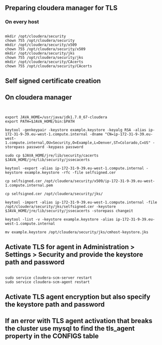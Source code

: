 ## Preparing cloudera manager for TLS
### On every host
<pre><code>
mkdir /opt/cloudera/security
chown 755 /opt/cloudera/security
mkdir /opt/cloudera/security/x509
chown 755 /opt/cloudera/security/x509
mkdir /opt/cloudera/security/jks
chown 755 /opt/cloudera/security/jks
mkdir /opt/cloudera/security/CAcerts
chown 755 /opt/cloudera/security/CAcerts
</code></pre>
## Self signed certificate creation
## On cloudera manager
<pre><code>

export JAVA_HOME=/usr/java/jdk1.7.0_67-cloudera
export PATH=$JAVA_HOME/bin:$PATH

keytool -genkeypair -keystore example.keystore -keyalg RSA -alias ip-172-31-9-39.eu-west-1.compute.internal -dname "CN=ip-172-31-9-39.eu-west-1.compute.internal,OU=Security,O=Example,L=Denver,ST=Colorado,C=US" -storepass password -keypass password

sudo cp $JAVA_HOME/jre/lib/security/cacerts $JAVA_HOME/jre/lib/security/jssecacerts

keytool -export -alias ip-172-31-9-39.eu-west-1.compute.internal -keystore example.keystore -rfc -file selfsigned.cer

cp selfsigned.cer /opt/cloudera/security/x509/ip-172-31-9-39.eu-west-1.compute.internal.pem

cp selfsigned.cer /opt/cloudera/security/jks/

keytool -import -alias ip-172-31-9-39.eu-west-1.compute.internal -file /opt/cloudera/security/jks/selfsigned.cer -keystore $JAVA_HOME/jre/lib/security/jssecacerts -storepass changeit

keytool -list -v -keystore example.keystore -alias ip-172-31-9-39.eu-west-1.compute.internal

mv example.keystore /opt/cloudera/security/jks/cmhost-keystore.jks
</code></pre>

## Activate TLS for agent in Administration > Settings > Security and provide the keystore path and password
<pre><code>
sudo service cloudera-scm-server restart 
sudo service cloudera-scm-agent restart 
</code></pre>

## Activate TLS agent encryption but also specify the keystore path and password

## If an error with TLS agent activation that breaks the cluster use mysql to find the tls_agent property in the CONFIGS table 

